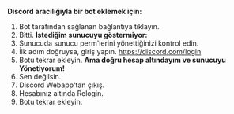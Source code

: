 **Discord aracılığıyla bir bot eklemek için:**
1) Bot tarafından sağlanan bağlantıya tıklayın. 
2) Bitti. 
**İstediğim sunucuyu göstermiyor:**
1) Sunucuda sunucu perm'lerini yönettiğinizi kontrol edin.
2) İlk adım doğruysa, giriş yapın. <https://discord.com/login>
3) Botu tekrar ekleyin.
**Ama doğru hesap altındayım ve sunucuyu Yönetiyorum!**
1) Sen değilsin.
2) Discord Webapp'tan çıkış.
3) Hesabınız altında Relogin.
4) Botu tekrar ekleyin.
